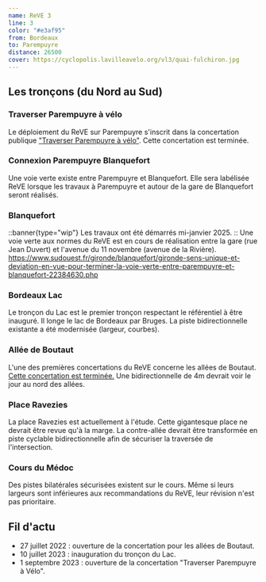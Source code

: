 ```yaml
---
name: ReVE 3
line: 3
color: "#e3af95"
from: Bordeaux
to: Parempuyre
distance: 26500
cover: https://cyclopolis.lavilleavelo.org/vl3/quai-fulchiron.jpg
---
```


## Les tronçons (du Nord au Sud)

### Traverser Parempuyre à vélo

Le déploiement du ReVE sur Parempuyre s'inscrit dans la concertation publique ["Traverser Parempuyre à vélo"](https://participation.bordeaux-metropole.fr/processes/projet-6112).
Cette concertation est terminée.


### Connexion Parempuyre Blanquefort
Une voie verte existe entre Parempuyre et Blanquefort. Elle sera labélisée ReVE lorsque les travaux à Parempuyre et 
autour de la gare de Blanquefort seront réalisés. 

### Blanquefort
::banner{type="wip"}
Les travaux ont été démarrés mi-janvier 2025.
::
Une voie verte aux normes du ReVE est en cours de réalisation entre la gare (rue Jean Duvert) et l'avenue du 11 novembre (avenue de la Rivière). 
https://www.sudouest.fr/gironde/blanquefort/gironde-sens-unique-et-deviation-en-vue-pour-terminer-la-voie-verte-entre-parempuyre-et-blanquefort-22384630.php

### Bordeaux Lac

Le tronçon du Lac est le premier tronçon respectant le référentiel à être inauguré.
Il longe le lac de Bordeaux par Bruges.
La piste bidirectionnelle existante a été modernisée (largeur, courbes).

### Allée de Boutaut

L'une des premières concertations du ReVE concerne les allées de Boutaut.
[Cette concertation est terminée.](https://participation.bordeaux-metropole.fr/processes/projet-5255)
Une bidirectionnelle de 4m devrait voir le jour au nord des allées.

### Place Ravezies
La place Ravezies est actuellement à l'étude.
Cette gigantesque place ne devrait être revue qu'à la marge. 
La contre-allée devrait être transformée en piste cyclable bidirectionnelle afin de sécuriser la traversée de l'intersection.

### Cours du Médoc
Des pistes bilatérales sécurisées existent sur le cours.
Même si leurs largeurs sont inférieures aux recommandations du ReVE, leur révision n'est pas prioritaire. 

## Fil d'actu

- 27 juillet 2022 : ouverture de la concertation pour les allées de Boutaut.
- 10 juillet 2023 : inauguration du tronçon du Lac.
- 1 septembre 2023 : ouverture de la concertation "Traverser Parempuyre à Vélo".
